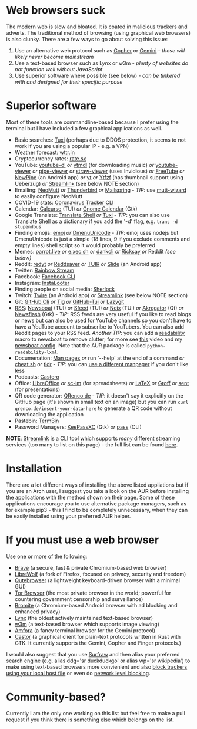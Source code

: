 # Web browsers suck
The modern web is slow and bloated. It is coated in malicious trackers and adverts. The traditional method of browsing (using graphical web browsers) is also clunky. There are a few ways to go about solving this issue:
1. Use an alternative web protocol such as [Gopher](https://www.youtube.com/watch?v=-mzjYC5aWkk) or [Gemini](https://www.youtube.com/watch?v=K-en4nEV5Xc) - *these will likely never become mainstream*
2. Use a text-based browser such as Lynx or w3m - *plenty of websites do not function well without JavaScript*
3. Use superior software where possible (see below) - *can be tinkered with and designed for their specific purpose*

# Superior software
Most of these tools are commandline-based because I prefer using the terminal but I have included a few graphical applications as well.

* Basic searches: [Tuxi](https://github.com/Bugswriter/tuxi) (perhaps due to DDOS protection, it seems to not work if you are using a popular IP - e.g. a VPN)
* Weather forecast: [wttr.in](https://github.com/chubin/wttr.in)
* Cryptocurrency rates: [rate.sx](https://github.com/chubin/rate.sx)
* YouTube: [youtube-dl](https://github.com/ytdl-org/youtube-dl) *or* [ytmdl](https://github.com/deepjyoti30/ytmdl) (for downloading music) *or* [youtube-viewer](https://github.com/trizen/youtube-viewer) *or* [pipe-viewer](https://github.com/trizen/pipe-viewer) *or* [straw-viewer](https://github.com/trizen/straw-viewer) (uses Invidious) *or* [FreeTube](https://github.com/FreeTubeApp/FreeTube)  *or* [NewPipe](https://github.com/TeamNewPipe/NewPipe) (an Android app) *or* [yt](https://github.com/sayan01/scripts/blob/master/yt) *or* [Ytfzf](https://github.com/pystardust/ytfzf) (has thumbnail support using Ueberzug) *or* [Streamlink](https://github.com/streamlink/streamlink) (see below NOTE section)
* Emailing: [NeoMutt](https://github.com/neomutt/neomutt) *or* [Thunderbird](https://www.thunderbird.net/en-GB/) *or* [Mailspring](https://github.com/Foundry376/Mailspring) - *TIP*: use [mutt-wizard](https://github.com/LukeSmithxyz/mutt-wizard) to easily configure NeoMutt
* COVID-19 stats: [Coronavirus Tracker CLI](https://github.com/sagarkarira/coronavirus-tracker-cli)
* Calendar: [Calcurse](https://github.com/lfos/calcurse) (TUI) *or* [Gnome Calendar](https://wiki.gnome.org/Apps/Calendar) (Gtk)
* Google Translate: [Translate Shell](https://github.com/soimort/translate-shell) *or* [Tuxi](https://github.com/Bugswriter/tuxi) - *TIP*: you can also use Translate Shell as a dictionary if you add the '-d' flag, e.g. `trans -d stupendous`
* Finding emojis: [emoj](https://github.com/sindresorhus/emoj) *or* [DmenuUnicode](https://github.com/LukeSmithxyz/voidrice/blob/master/.local/bin/dmenuunicode) - *TIP*: emoj uses nodejs but DmenuUnicode is just a simple (18 lines, 9 if you exclude comments and empty lines) shell script so it would probably be preferred
* Memes: [parrot.live](https://github.com/hugomd/parrot.live) *or* [e.xec.sh](https://github.com/mattLLVW/e.xec.sh) *or* [dankcli](https://github.com/sggts04/dankcli) *or* [Ricksay]() *or* Reddit *(see below)*
* Reddit: [redyt](https://github.com/Bugswriter/redyt) *or* [Reddsaver](https://github.com/manojkarthick/reddsaver) *or* [TUIR](https://gitlab.com/ajak/tuir) *or* [Slide](https://github.com/ccrama/Slide) (an Android app)
* Twitter: [Rainbow Stream](https://github.com/orakaro/rainbowstream)
* Facebook: [Facebook CLI](https://github.com/specious/facebook-cli)
* Instagram: [InstaLooter](https://github.com/althonos/InstaLooter)
* Finding people on social media: [Sherlock](https://github.com/sherlock-project/sherlock)
* Twitch: [Twire](https://f-droid.org/en/packages/com.perflyst.twire/) (an Android app) *or* [Streamlink](https://github.com/streamlink/streamlink) (see below NOTE section)
* Git: [GitHub Cli](https://github.com/cli/cli) *or* [Tig](https://github.com/jonas/tig) *or* [GitHub-Tui](https://github.com/skanehira/github-tui) *or* [Lazygit](https://github.com/jesseduffield/lazygit)
* [RSS](https://en.wikipedia.org/wiki/RSS): [Newsboat](https://github.com/newsboat/newsboat) (TUI) *or* [Sfeed](https://codemadness.org/sfeed-simple-feed-parser.html) (TUI) *or* [Neix](https://github.com/tomschwarz/neix) (TUI) *or* [Akregator](https://userbase.kde.org/Akregator) (Qt) *or* [Newsflash](https://gitlab.com/news-flash/news*flash*gtk) (Gtk) - *TIP*: RSS feeds are very useful if you like to read blogs or news but can also be used for YouTube channels so you don't have to have a YouTube account to subscribe to YouTubers. You can also add Reddit pages to your RSS feed. *Another TIP*: you can add a [readability](https://pypi.org/project/readability/) macro to newsboat to remove clutter; for more see [this](https://www.youtube.com/watch?v=qPiE1JUgsBg) video and my [newsboat config](https://github.com/koalagang/dotfiles/blob/main/newsboat/config). Note that the AUR package is called `python-readability-lxml`.
* Documenation: [Man pages](https://en.wikipedia.org/wiki/Man_page) *or* run '--help' at the end of a command *or* [cheat.sh](https://github.com/chubin/cheat.sh)  *or* [tldr](https://github.com/tldr-pages/tldr) - *TIP*: you can [use a different manpager](https://www.youtube.com/watch?v=ab3rY0X5kD4) if you don't like less
* Podcasts: [Castero](https://github.com/xgi/castero)
* Office: [LibreOffice](https://www.libreoffice.org/) *or* [sc-im](https://github.com/andmarti1424/sc-im) (for spreadsheets) *or* [LaTeX](https://www.latex-project.org/) *or* [Groff](https://www.gnu.org/software/groff/) *or* [sent](https://tools.suckless.org/sent/) (for presentations)
* QR code generator: [QRenco.de](https://github.com/chubin/qrenco.de) - *TIP*: it doesn't say it explicitly on the GitHub page (it's shown in small text on an image) but you can run `curl qrenco.de/insert-your-data-here` to generate a QR code without downloading the application
* Pastebin: [TermBin](https://www.termbin.com/)
* Password Managers: [KeePassXC](https://github.com/keepassxreboot/keepassxc) (Gtk) *or* [pass](https://www.passwordstore.org/) (CLI)

**NOTE**: [Streamlink](https://github.com/streamlink/streamlink) is a CLI tool which supports *many* different streaming services (too many to list on this page) - the full list can be found [here](https://streamlink.github.io/plugin_matrix.html).

# Installation
There are a lot different ways of installing the above listed appliations but if you are an Arch user, I suggest you take a look on the AUR before installing the applications with the method shown on their page. Some of these applications encourage you to use alternative package managers, such as for example pip3 - this I find to be completely unnecessary, when they can be easily installed using your preferred AUR helper.

# If you must use a web browser
Use one or more of the following:
* [Brave](https://brave.com/) (a secure, fast & private Chromium-based web browser)
* [LibreWolf](https://librewolf-community.gitlab.io/) (a fork of Firefox, focused on privacy, security and freedom)
* [Qutebrowser](https://qutebrowser.org/) (a lightweight keyboard-driven browser with a minimal GUI)
* [Tor Browser](https://www.torproject.org/) (the most private browser in the world; powerful for countering government censorship and surveillance)
* [Bromite](https://www.bromite.org/) (a Chromium-based Android browser with ad blocking and enhanced privacy)
* [Lynx](https://lynx.browser.org/) (the oldest actively maintained text-based browser)
* [w3m](http://w3m.sourceforge.net/) (a text-based browser which supports image viewing)
* [Amfora](https://github.com/makeworld-the-better-one/amfora) (a fancy terminal browser for the Gemini protocol)
* [Castor](https://git.sr.ht/~julienxx/castor) (a graphical client for plain-text protocols written in Rust with GTK. It currently supports the Gemini, Gopher and Finger protocols.)

I would also suggest that you use [Surfraw](https://gitlab.com/surfraw/Surfraw/) and then alias your preferred search engine (e.g. alias ddg='sr duckduckgo' or alias wp='sr wikipedia') to make using text-based browsers more convienient and also [block trackers using your local host file](https://www.youtube.com/watch?v=VPfpCVW7ZvM) or even do [network level blocking](https://pi-hole.net/).

# Community-based?
Currently I am the only one working on this list but feel free to make a pull request if you think there is something else which belongs on the list.
